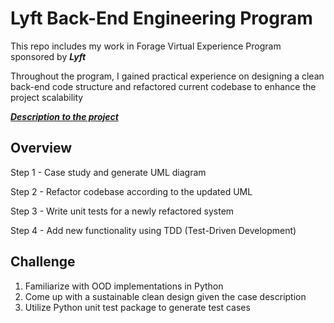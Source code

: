 # Lyft Back-End Engineering Program
This repo includes my work in Forage Virtual Experience Program sponsored by ***Lyft***

Throughout the program, I gained practical experience on designing a clean back-end code structure and refactored current codebase to enhance the project scalability

***[Description to the project](https://www.theforage.com/virtual-internships/prototype/xSw9echtixLAoPdsH/Lyft-Back-End-Engineering-Virtual-Experience-Program)***

## Overview
Step 1 - Case study and generate UML diagram

Step 2 - Refactor codebase according to the updated UML

Step 3 - Write unit tests for a newly refactored system

Step 4 - Add new functionality using TDD (Test-Driven Development)

## Challenge

1. Familiarize with OOD implementations in Python
2. Come up with a sustainable clean design given the case description
3. Utilize Python unit test package to generate test cases
